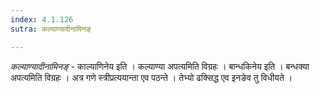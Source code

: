 ```yaml
---
index: 4.1.126
sutra: कल्याण्यादीनामिनङ्

---
```

_कल्याण्यादीनामिनङ्_ - काल्याणिनेय इति । कल्याण्या अपत्यमिति विग्रहः । बान्धकिनेय इति । बन्धक्या अपत्यमिति विग्रहः । अत्र गणे स्त्रीप्रत्ययान्ता एव पठन्ते । तेभ्यो ढक्सिद्ध एव इनङेव तु विधीयते । 